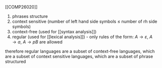 [[COMP26020]]

1. phrases structure
2. context sensitive (number of left hand side symbols $\leq$ number of rh side symbols)
3. context-free (used for [[syntax analysis]])
4. regular (used for [[lexical analysis]]) - only rules of the form: $A\rightarrow\varepsilon$, $A\rightarrow a$, $A\rightarrow pB$ are allowed

therefore regular languages are a subset of context-free languages, which are a subset of context sensitive languages, which are a subset of phrase structured